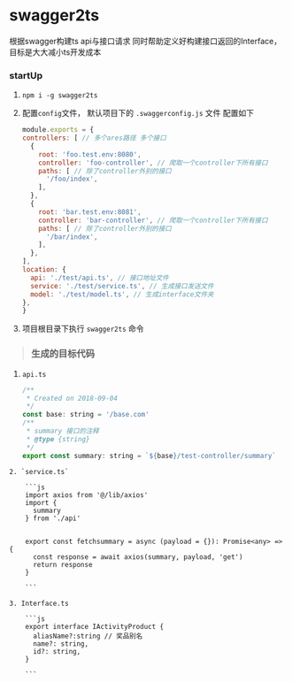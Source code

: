 # swagger2ts

根据swagger构建ts api与接口请求 同时帮助定义好构建接口返回的Interface，目标是大大减小ts开发成本

### startUp
1. `npm i -g swagger2ts`

2. 配置`config`文件， 默认项目下的 `.swaggerconfig.js` 文件 配置如下
      ```js
    module.exports = {
      controllers: [ // 多个ares路径 多个接口
        {
          root: 'foo.test.env:8080',
          controller: 'foo-controller', // 爬取一个controller下所有接口
          paths: [ // 除了controller外别的接口
            '/foo/index',
          ],
        },
        {
          root: 'bar.test.env:8081',
          controller: 'bar-controller', // 爬取一个controller下所有接口
          paths: [ // 除了controller外别的接口
            '/bar/index',
          ],
        },
      ],
      location: {
        api: './test/api.ts', // 接口地址文件
        service: './test/service.ts', // 生成接口发送文件
        model: './test/model.ts', // 生成interface文件夹
      },
    }

      ```
3. 项目根目录下执行 `swagger2ts` 命令

> ### 生成的目标代码

1. `api.ts`

    ```js
    /**
     * Created on 2018-09-04
     */
    const base: string = '/base.com'
    /**
     * summary 接口的注释
     * @type {string}
     */
    export const summary: string = `${base}/test-controller/summary`
```
2. `service.ts`

    ```js
    import axios from '@/lib/axios'
    import {
      summary
    } from './api'


    export const fetchsummary = async (payload = {}): Promise<any> => {
      const response = await axios(summary, payload, 'get')
      return response
    }

    ```

3. Interface.ts

    ```js
    export interface IActivityProduct {
      aliasName?:string // 奖品别名
      name?: string,
      id?: string,
    }

    ```
